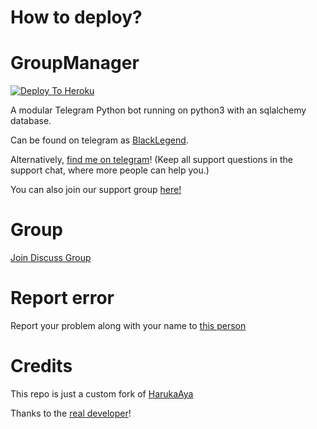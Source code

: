 # How to deploy?


# GroupManager

[![Deploy To Heroku](https://www.herokucdn.com/deploy/button.svg)](https://dashboard.heroku.com/new?template=https%3A%2F%2Fgithub.com%2Fxditya%2Fgroupmanager)

A modular Telegram Python bot running on python3 with an sqlalchemy database.

Can be found on telegram as [BlackLegend]( t.me/BlackLegendUltra_Bot).

Alternatively, [find me on telegram](https://t.me/phantomredxd)! (Keep all support questions in the support chat, where more people can help you.)

You can also join our support group [here!](https://t.me/black_legend_support)

# Group
[Join Discuss Group](https://t.me/black_legend_support)

# Report error
Report your problem along with your name to [this person](https://t.me/phantomredxd)

# Credits
This repo is just a custom fork of [HarukaAya](https://gitlab.com/HarukaNetwork/OSS/HarukaAya)

Thanks to the [real developer](https://t.me/RealAkito)!
